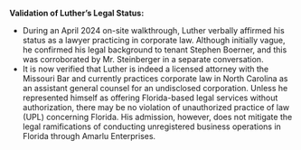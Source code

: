**Validation of Luther’s Legal Status:**

-   During an April 2024 on-site walkthrough, Luther verbally affirmed his status as a lawyer practicing in corporate law. Although initially vague, he confirmed his legal background to tenant Stephen Boerner, and this was corroborated by Mr. Steinberger in a separate conversation.
-   It is now verified that Luther is indeed a licensed attorney with the Missouri Bar and currently practices corporate law in North Carolina as an assistant general counsel for an undisclosed corporation. Unless he represented himself as offering Florida-based legal services without authorization, there may be no violation of unauthorized practice of law (UPL) concerning Florida. His admission, however, does not mitigate the legal ramifications of conducting unregistered business operations in Florida through Amarlu Enterprises.